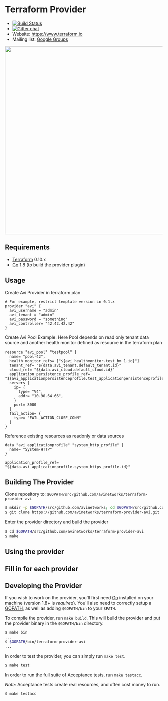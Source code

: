 Terraform Provider
==================
- [![Build Status](https://travis-ci.org/avinetworks/terraform-provider-avi.svg?branch=master)](https://travis-ci.org/avinetworks/terraform-provider-avi)
- [![Gitter chat](https://badges.gitter.im/hashicorp-terraform/Lobby.png)](https://gitter.im/hashicorp-terraform/Lobby)
- Website: https://www.terraform.io
- Mailing list: [Google Groups](http://groups.google.com/group/terraform-tool)

<img src="https://cdn.rawgit.com/hashicorp/terraform-website/master/content/source/assets/images/logo-text.svg" width="600px">

Requirements
------------

-	[Terraform](https://www.terraform.io/downloads.html) 0.10.x
-	[Go](https://golang.org/doc/install) 1.8 (to build the provider plugin)

Usage
---------------------

Create Avi Provider in terraform plan

```
# For example, restrict template version in 0.1.x
provider "avi" {
  avi_username = "admin"
  avi_tenant = "admin"
  avi_password = "something"
  avi_controller= "42.42.42.42"
}
```

Create Avi Pool Example. Here Pool depends on read only tenant data source and another health monitor defined as resource in the terraform plan

```
resource "avi_pool" "testpool" {
  name= "pool-42",
  health_monitor_refs= ["${avi_healthmonitor.test_hm_1.id}"]
  tenant_ref= "${data.avi_tenant.default_tenant.id}"
  cloud_ref= "${data.avi_cloud.default_cloud.id}"
  application_persistence_profile_ref= "${avi_applicationpersistenceprofile.test_applicationpersistenceprofile.id}"
  servers {
    ip= {
      type= "V4",
      addr= "10.90.64.66",
    }
    port= 8080
  }
  fail_action= {
    type= "FAIL_ACTION_CLOSE_CONN"
  }
}

```

Reference existing resources as readonly or data sources

```
data "avi_applicationprofile" "system_http_profile" {
  name= "System-HTTP"
}

application_profile_ref= "${data.avi_applicationprofile.system_https_profile.id}"

```


Building The Provider
---------------------

Clone repository to: `$GOPATH/src/github.com/avinetworks/terraform-provider-avi`

```sh
$ mkdir -p $GOPATH/src/github.com/avinetworks; cd $GOPATH/src/github.com/avinetworks
$ git clone https://github.com/avinetworks/terraform-provider-avi.git
```

Enter the provider directory and build the provider

```sh
$ cd $GOPATH/src/github.com/avinetworks/terraform-provider-avi
$ make
```

Using the provider
----------------------
## Fill in for each provider

Developing the Provider
---------------------------

If you wish to work on the provider, you'll first need [Go](http://www.golang.org) installed on your machine (version 1.8+ is *required*). You'll also need to correctly setup a [GOPATH](http://golang.org/doc/code.html#GOPATH), as well as adding `$GOPATH/bin` to your `$PATH`.

To compile the provider, run `make build`. This will build the provider and put the provider binary in the `$GOPATH/bin` directory.

```sh
$ make bin
...
$ $GOPATH/bin/terraform-provider-avi
...
```

In order to test the provider, you can simply run `make test`.

```sh
$ make test
```

In order to run the full suite of Acceptance tests, run `make testacc`.

*Note:* Acceptance tests create real resources, and often cost money to run.

```sh
$ make testacc
```
